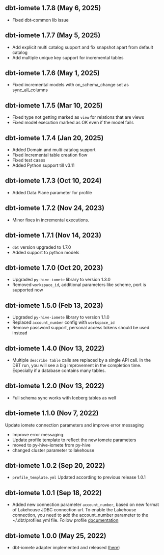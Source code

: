 ## dbt-iomete 1.7.8 (May 6, 2025)
- Fixed dbt-common lib issue

## dbt-iomete 1.7.7 (May 5, 2025)
- Add explicit multi catalog support and fix snapshot apart from default catalog
- Add multiple unique key support for incremental tables

## dbt-iomete 1.7.6 (May 1, 2025)
- Fixed incremental models with on_schema_change set as sync_all_columns

## dbt-iomete 1.7.5 (Mar 10, 2025)
- Fixed type not getting marked as `view` for relations that are views
- Fixed model execution marked as OK even if the model fails

## dbt-iomete 1.7.4 (Jan 20, 2025)
- Added Domain and multi catalog support
- Fixed Incremental table creation flow
- Fixed test cases
- Added Python support till v3.11

## dbt-iomete 1.7.3 (Oct 10, 2024)
- Added Data Plane parameter for profile

## dbt-iomete 1.7.2 (Nov 24, 2023)
- Minor fixes in incremental executions.

## dbt-iomete 1.7.1 (Nov 14, 2023)
- `dbt` version upgraded to 1.7.0
- Added support to python models

## dbt-iomete 1.7.0 (Oct 20, 2023)
- Upgraded `py-hive-iomete` library to version 1.3.0
- Removed `workspace_id`, additional parameters like scheme, port is supported now

## dbt-iomete 1.5.0 (Feb 13, 2023)
- Upgraded `py-hive-iomete` library to version 1.1.0
- Replaced `account_number` config with `workspace_id`
- Remove password support, personal access tokens should be used instead

## dbt-iomete 1.4.0 (Nov 13, 2022)
- Multiple `describe table` calls are replaced by a single API call. In the DBT run, you will see a big improvement in the completion time. Especially if a database contains many  tables.

## dbt-iomete 1.2.0 (Nov 13, 2022)
- Full schema sync works with Iceberg tables as well

## dbt-iomete 1.1.0 (Nov 7, 2022)
Update iomete connection parameters and improve error messaging

- Improve error messaging
- Update profile template to reflect the new iomete parameters
- moved to py-hive-iomete from py-hive
- changed cluster parameter to lakehouse

## dbt-iomete 1.0.2 (Sep 20, 2022)
- `profile_template.yml` Updated according to previous release 1.0.1

## dbt-iomete 1.0.1 (Sep 18, 2022)
- Added new connection parameter `account_number`, based on new format of Lakehouse JDBC connection url.
To enable the Lakehouse connection, you need to add the account_number parameter to the ~/.dbt/profiles.yml file.
Follow profile [documentation](https://docs.iomete.com/docs/profile-setup)

## dbt-iomete 1.0.0 (May 25, 2022)
- dbt-iomete adapter implemented and released ([here](https://github.com/iomete/dbt-iomete/commit/e692dfb8b59ff699ee546ecef7ae46388e2352f5))